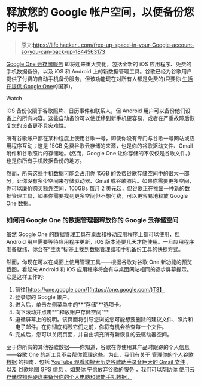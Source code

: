 # 释放您的 Google 帐户空间，以便备份您的手机

> 原文:[https://life hacker . com/free-up-space-in-your-Google-account-so-you-can-back-up-1844563173](https://lifehacker.com/free-up-space-in-your-google-account-so-you-can-back-up-1844563173)

[Google One 云存储服务](https://blog.google/products/google-one/free-features/) 即将迎来重大变化，包括全新的 iOS 应用程序、免费的手机数据备份，以及 iOS 和 Android 上的新数据管理工具。谷歌已经为谷歌用户提供了付费的自动手机备份服务，但该功能现在对所有人都是免费的(只要你 [生活在提供 Google One](https://support.google.com/googleone/answer/9080668)的国家)。

Watch

iOS 备份仅限于谷歌照片、日历事件和联系人，但 Android 用户可以备份他们设备上的所有内容。这些自动备份可以使迁移到新手机更容易，或者在严重故障后恢复您的设备更不具灾难性。

所有谷歌账户都在某种程度上使用谷歌一号，即使你没有专门与谷歌一号网站或应用程序互动；这是 15GB 免费谷歌云存储的来源，也是你的谷歌驱动文件、Gmail 附件和谷歌照片的存储地。(然而，Google One 让你存储的不仅仅是谷歌文件。)也是你所有手机数据备份的地方。

然而，所有这些手机数据可能会占用你 15GB 的免费谷歌存储空间中的很大一部分，让你没有多少空间来存储驱动器、Gmail 或谷歌照片。如果你需要更多空间，你可以廉价购买额外空间，100GBs 每月 2 美元起，但谷歌正在推出一种新的数据管理工具，如果你需要找到更多空间但不想付费，可以更容易地释放 Google One 数据。

### 如何用 Google One 的数据管理器释放你的 Google 云存储空间

虽然 Google One 的数据管理工具在桌面和移动应用程序上都可以使用，但 Android 用户需要等待应用程序更新，iOS 版本还要几天才能使用。一旦应用程序准备就绪，你会在“主页”标签上找到数据管理器和手机备份工具的快捷方式。

然而，你现在可以在桌面上使用管理工具——根据谷歌对谷歌 One 新功能的预览截图，看起来 Android 和 iOS 应用程序将会有与桌面网站相同的逐步屏幕提示。它是这样工作的:

1.  前往[https://one.google.com/](https://one.google.com/)T3】
2.  登录您的 Google 帐户。
3.  进入后，单击左侧菜单中的**“存储”**选项卡。
4.  向下滚动并点击**“释放账户存储空间”**
5.  遵循屏幕上的说明。该页面将引导您浏览您可能想要删除的建议文件、照片和电子邮件。在你彻底销毁它们之前，你将有机会检查每一个文件。
6.  完成后，您可以关闭页面，并自由填充所有新恢复的云驱动器空间。

至于你所有的其他谷歌数据——你知道，谷歌在你使用其产品时跟踪的个人信息——谷歌 One 的新工具不会帮你管理这些。为此，我们有关于 [管理你的个人谷歌数据](https://lifehacker.com/how-to-automatically-delete-your-google-data-and-why-y-1839614022) 的指南，包括 [YouTube 观看和搜索历史](https://lifehacker.com/how-to-clear-your-youtube-history-1835351685)[谷歌助手录音](https://lifehacker.com/how-to-delete-voice-recordings-with-alexa-google-assis-1836977240)[巨大的 Gmail 文件](https://lifehacker.com/find-the-large-attachments-eating-up-your-gmail-space-w-5958583) ，以及 [谷歌地图 GPS 信息](https://lifehacker.com/how-to-find-and-delete-your-google-maps-history-1828312219) 。如果你 [宁愿放弃谷歌的服务](https://lifehacker.com/the-comprehensive-guide-to-quitting-google-1830001964) ，我们可以帮助你 [使用云存储或物理硬盘来备份你的个人电脑和智能手机数据。](https://lifehacker.com/how-do-you-back-up-your-data-in-the-cloud-1828396275)
